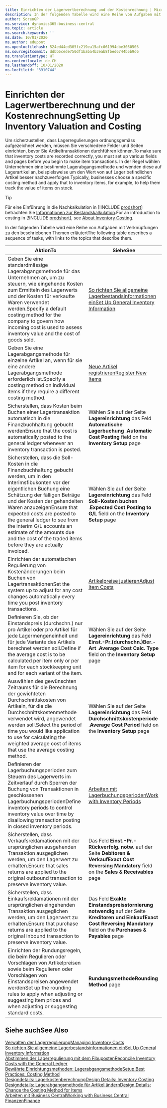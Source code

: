```yaml
---
title: Einrichten der Lagerwertberechnung und der Kostenrechnung | Microsoft Docs
description: In der folgenden Tabelle wird eine Reihe von Aufgaben mit Verknüpfungen zu den beschriebenen Themen erläutert.
author: SorenGP
ms.service: dynamics365-business-central
ms.topic: article
ms.search.keywords: ''
ms.date: 10/01/2020
ms.author: edupont
ms.openlocfilehash: 524ed44ed305fc219ea15afc061994dbe3050503
ms.sourcegitcommit: ddbb5cede750df1baba4b3eab8fbed6744b5b9d6
ms.translationtype: HT
ms.contentlocale: de-CH
ms.lasthandoff: 10/01/2020
ms.locfileid: "3910744"
---
```

# <a name="setting-up-inventory-valuation-and-costing"></a><span data-ttu-id="4bf32-103">Einrichten der Lagerwertberechnung und der Kostenrechnung</span><span class="sxs-lookup"><span data-stu-id="4bf32-103">Setting Up Inventory Valuation and Costing</span></span>

<span data-ttu-id="4bf32-104">Um sicherzustellen, dass Lagerregulierungen ordnungsgemäss aufgezeichnet werden, müssen Sie verschiedene Felder und Seiten einrichten, bevor Sie Artikeltransaktionen durchführen können.</span><span class="sxs-lookup"><span data-stu-id="4bf32-104">To make sure that inventory costs are recorded correctly, you must set up various fields and pages before you begin to make item transactions.</span></span> <span data-ttu-id="4bf32-105">In der Regel wählen Unternehmen eine bestimmte Lagerabgangsmethode und wenden diese auf Lagerartikel an, beispielsweise um den Wert von auf Lager befindlichen Artikel besser nachzuverfolgen.</span><span class="sxs-lookup"><span data-stu-id="4bf32-105">Typically, businesses choose a specific costing method and apply that to inventory items, for example, to help them track the value of items on stock.</span></span>  

> [!TIP]
> <span data-ttu-id="4bf32-106">Für eine Einführung in die Nachkalkulation in [!INCLUDE [prodshort](includes/prodshort.md)] betrachten Sie [Informationen zur Bestandskalkulation](finance-learn-about-costing.md).</span><span class="sxs-lookup"><span data-stu-id="4bf32-106">For an introduction to costing in [!INCLUDE [prodshort](includes/prodshort.md)], see [About Inventory Costing](finance-learn-about-costing.md).</span></span>

<span data-ttu-id="4bf32-107">In der folgenden Tabelle wird eine Reihe von Aufgaben mit Verknüpfungen zu den beschriebenen Themen erläutert</span><span class="sxs-lookup"><span data-stu-id="4bf32-107">The following table describes a sequence of tasks, with links to the topics that describe them.</span></span>

|<span data-ttu-id="4bf32-108">**Aktion**</span><span class="sxs-lookup"><span data-stu-id="4bf32-108">**To**</span></span>|<span data-ttu-id="4bf32-109">**Siehe**</span><span class="sxs-lookup"><span data-stu-id="4bf32-109">**See**</span></span>|  
|------------|-------------|
|<span data-ttu-id="4bf32-110">Geben Sie eine standardmässige Lagerabgangsmethode für das Unternehmen an, um zu steuern, wie eingehende Kosten zum Ermitteln des Lagerwerts und der Kosten für verkaufte Waren verwendet werden.</span><span class="sxs-lookup"><span data-stu-id="4bf32-110">Specify a default costing method for the company to govern how incoming cost is used to assess inventory value and the cost of goods sold.</span></span>|[<span data-ttu-id="4bf32-111">So richten Sie allgemeine Lagerbestandsinformationen ein</span><span class="sxs-lookup"><span data-stu-id="4bf32-111">Set Up General Inventory Information</span></span>](inventory-how-setup-general.md)|  
|<span data-ttu-id="4bf32-112">Geben Sie eine Lagerabgangsmethode für einzelne Artikel an, wenn für sie eine andere Lagerabgangsmethode erforderlich ist.</span><span class="sxs-lookup"><span data-stu-id="4bf32-112">Specify a costing method on individual items if they require a different costing method.</span></span>|[<span data-ttu-id="4bf32-113">Neue Artikel registrieren</span><span class="sxs-lookup"><span data-stu-id="4bf32-113">Register New Items</span></span>](inventory-how-register-new-items.md)|  
|<span data-ttu-id="4bf32-114">Sicherstellen, dass Kosten beim Buchen einer Lagertransaktion automatisch in die Finanzbuchhaltung gebucht werden</span><span class="sxs-lookup"><span data-stu-id="4bf32-114">Ensure that the cost is automatically posted to the general ledger whenever an inventory transaction is posted.</span></span>|<span data-ttu-id="4bf32-115">Wählen Sie auf der Seite **Lagereinrichtung** das Feld **Automatische Lagerbuchung** .</span><span class="sxs-lookup"><span data-stu-id="4bf32-115">**Automatic Cost Posting** field on the **Inventory Setup** page</span></span>|  
|<span data-ttu-id="4bf32-116">Sicherstellen, dass die Soll-Kosten in die Finanzbuchhaltung gebucht werden, um in den Interimsfibukonten vor der eigentlichen Buchung eine Schätzung der fälligen Beträge und der Kosten der gehandelten Waren anzuzeigen</span><span class="sxs-lookup"><span data-stu-id="4bf32-116">Ensure that expected costs are posted to the general ledger to see from the interim G/L accounts an estimate of the amounts due and the cost of the traded items before they are actually invoiced.</span></span>|<span data-ttu-id="4bf32-117">Wählen Sie auf der Seite **Lagereinrichtung** das Feld **Soll-Kosten buchen** .</span><span class="sxs-lookup"><span data-stu-id="4bf32-117">**Expected Cost Posting to G/L** field on the **Inventory Setup** page</span></span>|  
|<span data-ttu-id="4bf32-118">Einrichten der automatischen Regulierung von Kostenänderungen beim Buchen von Lagertransaktionen</span><span class="sxs-lookup"><span data-stu-id="4bf32-118">Set the system up to adjust for any cost changes automatically every time you post inventory transactions.</span></span>|[<span data-ttu-id="4bf32-119">Artikelpreise justieren</span><span class="sxs-lookup"><span data-stu-id="4bf32-119">Adjust Item Costs</span></span>](inventory-how-adjust-item-costs.md)|  
|<span data-ttu-id="4bf32-120">Definieren Sie, ob der Einstandspreis (durchschn.) nur pro Artikel oder pro Artikel für jede Lagermengeneinheit und für jede Variante des Artikels berechnet werden soll.</span><span class="sxs-lookup"><span data-stu-id="4bf32-120">Define if the average cost is to be calculated per item only or per item for each stockkeeping unit and for each variant of the item.</span></span>|<span data-ttu-id="4bf32-121">Wählen Sie auf der Seite **Lagereinrichtung** das Feld **Einst.-Pr.(durchschn.)Ber.-Art** .</span><span class="sxs-lookup"><span data-stu-id="4bf32-121">**Average Cost Calc. Type** field on the **Inventory Setup** page</span></span>|  
|<span data-ttu-id="4bf32-122">Auswählen des gewünschten Zeitraums für die Berechnung der gewichteten Durchschnittskosten von Artikeln, für die die Durchschnittskostenmethode verwendet wird, angewendet werden soll.</span><span class="sxs-lookup"><span data-stu-id="4bf32-122">Select the period of time you would like application to use for calculating the weighted average cost of items that use the average costing method.</span></span>|<span data-ttu-id="4bf32-123">Wählen Sie auf der Seite **Lagereinrichtung** das Feld **Durchschnittskostenperiode** .</span><span class="sxs-lookup"><span data-stu-id="4bf32-123">**Average Cost Period** field on the **Inventory Setup** page</span></span>|  
|<span data-ttu-id="4bf32-124">Definieren der Lagerbuchungsperioden zum Steuern des Lagerwerts im Zeitverlauf durch Sperren der Buchung von Transaktionen in geschlossenen Lagerbuchungsperioden</span><span class="sxs-lookup"><span data-stu-id="4bf32-124">Define inventory periods to control inventory value over time by disallowing transaction posting in closed inventory periods.</span></span>|[<span data-ttu-id="4bf32-125">Arbeiten mit Lagerbuchungsperioden</span><span class="sxs-lookup"><span data-stu-id="4bf32-125">Work with Inventory Periods</span></span>](finance-how-to-work-with-inventory-periods.md)|  
|<span data-ttu-id="4bf32-126">Sicherstellen, dass Verkaufsreklamationen mit der ursprünglichen ausgehenden Transaktion ausgeglichen werden, um den Lagerwert zu erhalten.</span><span class="sxs-lookup"><span data-stu-id="4bf32-126">Ensure that sales returns are applied to the original outbound transaction to preserve inventory value.</span></span>|<span data-ttu-id="4bf32-127">Das Feld **Einst.-Pr.-Rückverfolg. notw.** auf der Seite **Debitoren & Verkauf**</span><span class="sxs-lookup"><span data-stu-id="4bf32-127">**Exact Cost Reversing Mandatory** field on the **Sales & Receivables** page</span></span>|  
|<span data-ttu-id="4bf32-128">Sicherstellen, dass Einkaufsreklamationen mit der ursprünglichen eingehenden Transaktion ausgeglichen werden, um den Lagerwert zu erhalten.</span><span class="sxs-lookup"><span data-stu-id="4bf32-128">Ensure that purchase returns are applied to the original inbound transaction to preserve inventory value.</span></span>|<span data-ttu-id="4bf32-129">Das Feld **Exakte Einstandspreisstornierung notwendig** auf der Seite **Kreditoren und Einkauf**</span><span class="sxs-lookup"><span data-stu-id="4bf32-129">**Exact Cost Reversing Mandatory** field on the **Purchases & Payables** page</span></span>|
|<span data-ttu-id="4bf32-130">Einrichten der Rundungsregeln, die beim Regulieren oder Vorschlagen von Artikelpreisen sowie beim Regulieren oder Vorschlagen von Einstandspreisen angewendet werden</span><span class="sxs-lookup"><span data-stu-id="4bf32-130">Set up the rounding rules to apply when adjusting or suggesting item prices and when adjusting or suggesting standard costs.</span></span>|<span data-ttu-id="4bf32-131">**Rundungsmethode**</span><span class="sxs-lookup"><span data-stu-id="4bf32-131">**Rounding Method** page</span></span>|  

## <a name="see-also"></a><span data-ttu-id="4bf32-132">Siehe auch</span><span class="sxs-lookup"><span data-stu-id="4bf32-132">See Also</span></span>

[<span data-ttu-id="4bf32-133">Verwalten der Lagerregulierung</span><span class="sxs-lookup"><span data-stu-id="4bf32-133">Managing Inventory Costs</span></span>](finance-manage-inventory-costs.md)  
[<span data-ttu-id="4bf32-134">So richten Sie allgemeine Lagerbestandsinformationen ein</span><span class="sxs-lookup"><span data-stu-id="4bf32-134">Set Up General Inventory Information</span></span>](inventory-how-setup-general.md)  
[<span data-ttu-id="4bf32-135">Abstimmen der Lagerregulierung mit dem Fibuposten</span><span class="sxs-lookup"><span data-stu-id="4bf32-135">Reconcile Inventory Costs with the General Ledger</span></span>](finance-how-to-post-inventory-costs-to-the-general-ledger.md)  
[<span data-ttu-id="4bf32-136">Bewährte Einrichtungsmethoden: Lagerabgangsmethode</span><span class="sxs-lookup"><span data-stu-id="4bf32-136">Setup Best Practices: Costing Method</span></span>](setup-best-practices-costing-method.md)  
[<span data-ttu-id="4bf32-137">Designdetails: Lagerkostenberechnung</span><span class="sxs-lookup"><span data-stu-id="4bf32-137">Design Details: Inventory Costing</span></span>](design-details-inventory-costing.md)  
[<span data-ttu-id="4bf32-138">Designdetails: Lagerabgangsmethode für Artikel ändern</span><span class="sxs-lookup"><span data-stu-id="4bf32-138">Design Details: Change the Costing Method for Items</span></span>](design-details-changing-costing-methods.md)  
[<span data-ttu-id="4bf32-139">Arbeiten mit Business Central</span><span class="sxs-lookup"><span data-stu-id="4bf32-139">Working with Business Central</span></span>](ui-work-product.md)  
[<span data-ttu-id="4bf32-140">Finanzen</span><span class="sxs-lookup"><span data-stu-id="4bf32-140">Finance</span></span>](finance.md)  
